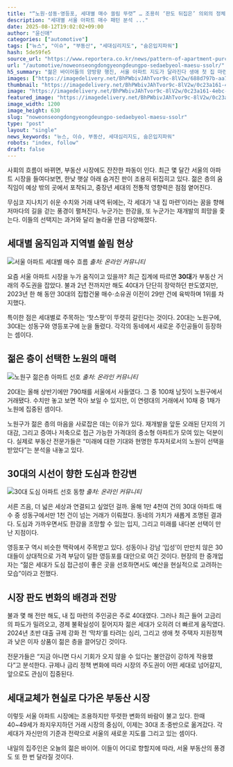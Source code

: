 ```yaml
---
title: "“노원·성동·영등포, 세대별 매수 쏠림 뚜렷” … 조용히 ‘판도 뒤집은’ 의외의 정체에 중장년층 ‘깜짝’"
description: "세대별 서울 아파트 매수 패턴 분석 ..."
date: 2025-08-12T19:02:02+09:00
author: "윤신애"
categories: ["automotive"]
tags: ["뉴스", "이슈", "부동산", "세대심리지도", "숨은입지파워"]
hash: 5de59fe5
source_url: "https://www.reportera.co.kr/news/pattern-of-apartment-purchase-by-household/"
url: "/automotive/noweonseongdongyeongdeungpo-sedaebyeol-maesu-ssolr/"
h5_summary: "젊은 바이어들의 양방향 행진, 서울 아파트 지도가 달라진다 생애 첫 집 마련 전선에 세대별 ‘거점’ 이동이 뚜렷"
images: ["https://imagedelivery.net/BhPWbivJAhTvor9c-8lV2w/688d797b-aa75-4982-44eb-8c3b6ad13800/public", "https://imagedelivery.net/BhPWbivJAhTvor9c-8lV2w/bc6063f2-a7a0-428e-027f-fc9a8575f600/public", "https://imagedelivery.net/BhPWbivJAhTvor9c-8lV2w/0c23a161-4ebc-4e4b-5d15-7285efe90a00/public", "https://imagedelivery.net/BhPWbivJAhTvor9c-8lV2w/42129915-9343-4b86-62fa-1551f1c5ae00/public"]
thumbnail: "https://imagedelivery.net/BhPWbivJAhTvor9c-8lV2w/0c23a161-4ebc-4e4b-5d15-7285efe90a00/public"
image: "https://imagedelivery.net/BhPWbivJAhTvor9c-8lV2w/0c23a161-4ebc-4e4b-5d15-7285efe90a00/public"
featured_image: "https://imagedelivery.net/BhPWbivJAhTvor9c-8lV2w/0c23a161-4ebc-4e4b-5d15-7285efe90a00/public"
image_width: 1200
image_height: 630
slug: "noweonseongdongyeongdeungpo-sedaebyeol-maesu-ssolr"
type: "post"
layout: "single"
news_keywords: "뉴스, 이슈, 부동산, 세대심리지도, 숨은입지파워"
robots: "index, follow"
draft: false
---
```


사회의 흐름이 바뀌면, 부동산 시장에도 잔잔한 파동이 인다. 최근 몇 달간 서울의 아파트 시장을 들여다보면, 한낮 햇살 아래 숨겨진 판이 조용히 뒤집히고 있다. 젊은 층의 움직임이 예상 밖의 곳에서 포착되고, 중장년 세대의 전통적 영향력은 점점 옅어진다.

무심코 지나치기 쉬운 수치와 거래 내역 뒤에는, 각 세대가 ‘내 집 마련’이라는 꿈을 향해 저마다의 길을 걷는 풍경이 펼쳐진다. 누군가는 한강을, 또 누군가는 재개발의 희망을 좇는다. 이들의 선택지는 과거와 달리 놀라울 만큼 다양해졌다.

## 세대별 움직임과 지역별 쏠림 현상

![서울 아파트 세대별 매수 흐름](https://imagedelivery.net/BhPWbivJAhTvor9c-8lV2w/688d797b-aa75-4982-44eb-8c3b6ad13800/public)
*출처: 온라인 커뮤니티*


요즘 서울 아파트 시장을 누가 움직이고 있을까? 최근 집계에 따르면 **30대**가 부동산 거래의 주도권을 잡았다. 불과 2년 전까지만 해도 40대가 단단히 장악하던 판도였지만, 2023년 한 해 동안 30대의 집합건물 매수·소유권 이전이 29만 건에 육박하며 1위를 차지했다.

특이한 점은 세대별로 주목하는 ‘핫스팟’이 뚜렷히 갈린다는 것이다. 20대는 노원구에, 30대는 성동구와 영등포구에 눈을 돌렸다. 각각의 동네에서 새로운 주인공들이 등장하는 셈이다.

## 젊은 층이 선택한 노원의 매력

![노원구 젊은층 아파트 선호](https://imagedelivery.net/BhPWbivJAhTvor9c-8lV2w/42129915-9343-4b86-62fa-1551f1c5ae00/public)
*출처: 온라인 커뮤니티*


20대는 올해 상반기에만 790채를 서울에서 사들였다. 그 중 100채 남짓이 노원구에서 거래됐다. 수치만 놓고 보면 작아 보일 수 있지만, 이 연령대의 거래에서 10채 중 1채가 노원에 집중된 셈이다.

노원구가 젊은 층의 마음을 사로잡은 데는 이유가 있다. 재개발을 앞둔 오래된 단지의 기대감, 그리고 증여나 저축으로 접근 가능한 가격대의 중소형 아파트가 모여 있는 덕분이다. 실제로 부동산 전문가들은 “미래에 대한 기대와 현명한 투자처로서의 노원이 선택을 받았다”는 분석을 내놓고 있다.

## 30대의 시선이 향한 도심과 한강변

![30대 도심 아파트 선호 동향](https://imagedelivery.net/BhPWbivJAhTvor9c-8lV2w/bc6063f2-a7a0-428e-027f-fc9a8575f600/public)
*출처: 온라인 커뮤니티*


서른 즈음, 더 넓은 세상과 연결되고 싶었던 걸까. 올해 1만 4천여 건의 30대 아파트 매수 중 성동구에서만 1천 건이 넘는 거래가 이뤄졌다. 동네의 가치가 새롭게 조명된 결과다. 도심과 가까우면서도 한강을 조망할 수 있는 입지, 그리고 미래를 내다본 선택이 만난 지점이다.

영등포구 역시 비슷한 맥락에서 주목받고 있다. 성동이나 강남 ‘입성’이 만만치 않은 30대들이 상대적으로 가격 부담이 덜한 영등포를 대안으로 여긴 것이다. 현장의 한 중개업자는 “젊은 세대가 도심 접근성이 좋은 곳을 선호하면서도 예산을 현실적으로 고려하는 모습”이라고 전했다.

## 시장 판도 변화의 배경과 전망

불과 몇 해 전만 해도, 내 집 마련의 주인공은 주로 40대였다. 그러나 최근 들어 고금리의 파도가 밀려오고, 경제 불확실성이 짙어지자 젊은 세대가 오히려 더 빠르게 움직였다. 2024년 초반 대출 규제 강화 전 ‘막차’를 타려는 심리, 그리고 생애 첫 주택자 지원정책과 낮은 이자 상품이 젊은 층을 끌어당긴 것이다.

전문가들은 “지금 아니면 다시 기회가 오지 않을 수 있다는 불안감이 강하게 작용했다”고 분석한다. 규제나 금리 정책 변화에 따라 시장의 주도권이 어떤 세대로 넘어갈지, 앞으로도 관심이 집중된다.

## 세대교체가 현실로 다가온 부동산 시장

이렇듯 서울 아파트 시장에는 조용하지만 뚜렷한 변화의 바람이 불고 있다. 한때 40~49세가 좌지우지하던 거래 시장의 중심이, 이제는 30대 초·중반으로 옮겨갔다. 각 세대가 자신만의 기준과 전략으로 서울의 새로운 지도를 그리고 있는 셈이다.

내일의 집주인은 오늘의 젊은 바이어. 이들이 어디로 향할지에 따라, 서울 부동산의 풍경도 또 한 번 달라질 것이다.
